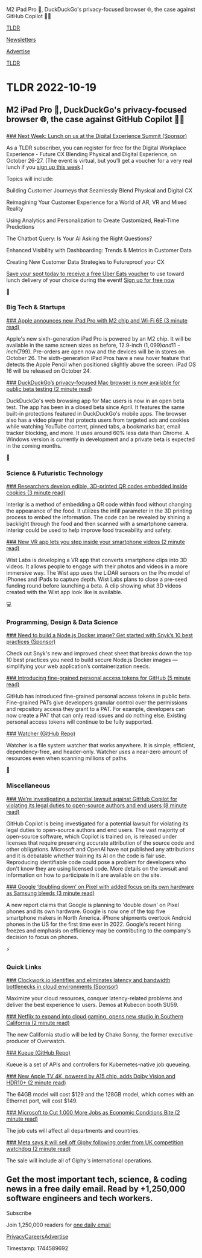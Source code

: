 M2 iPad Pro 📱, DuckDuckGo's privacy-focused browser 🌐, the case against GitHub Copilot 👨‍💻

[TLDR](/)

[Newsletters](/newsletters)

[Advertise](https://advertise.tldr.tech/)

[TLDR](/)

# TLDR 2022-10-19

## M2 iPad Pro 📱, DuckDuckGo's privacy-focused browser 🌐, the case against GitHub Copilot 👨‍💻

### 

[### Next Week: Lunch on us at the Digital Experience Summit (Sponsor)](https://hub.dxsummit.com/2022-q4/begin?ref=tldr-evt&amp;utm_campaign=dxs-act&amp;utm_medium=web&amp;utm_source=tldr.tech&amp;utm_content=tldr-dem-ad-221018-kw)

As a TLDR subscriber, you can register for free for the Digital Workplace Experience - Future CX Blending Physical and Digital Experience, on October 26-27. (The event is virtual, but you’ll get a voucher for a very real lunch if you [sign up this week](https://hub.dxsummit.com/2022-q4/begin?ref=tldr-evt&utm_campaign=dxs-act&utm_medium=web&utm_source=tldr.tech&utm_content=tldr-dem-ad-221018-kw).)

Topics will include:

Building Customer Journeys that Seamlessly Blend Physical and Digital CX

Reimagining Your Customer Experience for a World of AR, VR and Mixed Reality

Using Analytics and Personalization to Create Customized, Real-Time Predictions

The Chatbot Query: Is Your AI Asking the Right Questions?

Enhanced Visibility with Dashboarding: Trends & Metrics in Customer Data

Creating New Customer Data Strategies to Futureproof your CX

[Save your spot today to receive a free Uber Eats voucher](https://hub.dxsummit.com/2022-q4/begin?ref=tldr-evt&utm_campaign=dxs-act&utm_medium=web&utm_source=tldr.tech&utm_content=tldr-dem-ad-221018-kw) to use toward lunch delivery of your choice during the event! [Sign up for free now](https://hub.dxsummit.com/2022-q4/begin?ref=tldr-evt&utm_campaign=dxs-act&utm_medium=web&utm_source=tldr.tech&utm_content=tldr-dem-ad-221018-kw)

📱

### Big Tech & Startups

[### Apple announces new iPad Pro with M2 chip and Wi-Fi 6E (3 minute read)](https://www.theverge.com/2022/10/18/23398242/apple-ipad-pro-m2-2022-features-specs-price?utm_source=tldrnewsletter)

Apple's new sixth-generation iPad Pro is powered by an M2 chip. It will be available in the same screen sizes as before, 12.9-inch ($1,099) and 11-inch ($799). Pre-orders are open now and the devices will be in stores on October 26. The sixth-generation iPad Pros have a new hover feature that detects the Apple Pencil when positioned slightly above the screen. iPad OS 16 will be released on October 24.

[### DuckDuckGo’s privacy-focused Mac browser is now available for public beta testing (2 minute read)](https://www.theverge.com/2022/10/18/23410430/duckduckgo-browser-for-mac-beta-available-privacy-app?utm_source=tldrnewsletter)

DuckDuckGo's web browsing app for Mac users is now in an open beta test. The app has been in a closed beta since April. It features the same built-in protections featured in DuckDuckGo's mobile apps. The browser also has a video player that protects users from targeted ads and cookies while watching YouTube content, pinned tabs, a bookmarks bar, email tracker blocking, and more. It uses around 60% less data than Chrome. A Windows version is currently in development and a private beta is expected in the coming months.

🚀

### Science & Futuristic Technology

[### Researchers develop edible, 3D-printed QR codes embedded inside cookies (3 minute read)](https://interestingengineering.com/innovation/edible-3d-printed-qr-codes-cookies?utm_source=tldrnewsletter)

interiqr is a method of embedding a QR code within food without changing the appearance of the food. It utilizes the infill parameter in the 3D printing process to embed the information. The code can be revealed by shining a backlight through the food and then scanned with a smartphone camera. interiqr could be used to help improve food traceability and safety.

[### New VR app lets you step inside your smartphone videos (2 minute read)](https://www.freethink.com/technology/vr-app?utm_source=tldrnewsletter)

Wist Labs is developing a VR app that converts smartphone clips into 3D videos. It allows people to engage with their photos and videos in a more immersive way. The Wist app uses the LiDAR sensors on the Pro model of iPhones and iPads to capture depth. Wist Labs plans to close a pre-seed funding round before launching a beta. A clip showing what 3D videos created with the Wist app look like is available.

💻

### Programming, Design & Data Science

[### Need to build a Node.js Docker image? Get started with Snyk’s 10 best practices (Sponsor)](https://snyk.io/blog/10-best-practices-to-containerize-nodejs-web-applications-with-docker/?utm_campaign=AOM-2022&amp;utm_medium=Paid-Email&amp;utm_source=TLDR&amp;utm_content=10-best-practices-to-containerize-nodejs-web-applications-with-docker)

Check out Snyk's new and improved cheat sheet that breaks down the top 10 best practices you need to build secure Node.js Docker images — simplifying your web application’s containerization needs.

[### Introducing fine-grained personal access tokens for GitHub (5 minute read)](https://github.blog/2022-10-18-introducing-fine-grained-personal-access-tokens-for-github/?utm_source=tldrnewsletter)

GitHub has introduced fine-grained personal access tokens in public beta. Fine-grained PATs give developers granular control over the permissions and repository access they grant to a PAT. For example, developers can now create a PAT that can only read issues and do nothing else. Existing personal access tokens will continue to be fully supported.

[### Watcher (GitHub Repo)](https://github.com/e-dant/watcher?utm_source=tldrnewsletter)

Watcher is a file system watcher that works anywhere. It is simple, efficient, dependency-free, and header-only. Watcher uses a near-zero amount of resources even when scanning millions of paths.

🎁

### Miscellaneous

[### We’re investigating a potential lawsuit against GitHub Copilot for violating its legal duties to open-source authors and end users (8 minute read)](https://githubcopilotinvestigation.com/?utm_source=tldrnewsletter)

GitHub Copilot is being investigated for a potential lawsuit for violating its legal duties to open-source authors and end users. The vast majority of open-source software, which Copilot is trained on, is released under licenses that require preserving accurate attribution of the source code and other obligations. Microsoft and OpenAI have not published any attributions and it is debatable whether training its AI on the code is fair use. Reproducing identifiable code could pose a problem for developers who don't know they are using licensed code. More details on the lawsuit and information on how to participate in it are available on the site.

[### Google ‘doubling down’ on Pixel with added focus on its own hardware as Samsung bleeds (3 minute read)](https://9to5google.com/2022/10/18/google-pixel-double-down-report/?utm_source=tldrnewsletter)

A new report claims that Google is planning to 'double down' on Pixel phones and its own hardware. Google is now one of the top five smartphone makers in North America. iPhone shipments overtook Android phones in the US for the first time ever in 2022. Google's recent hiring freezes and emphasis on efficiency may be contributing to the company's decision to focus on phones.

⚡

### Quick Links

[### Clockwork.io identifies and eliminates latency and bandwidth bottlenecks in cloud environments (Sponsor)](https://clockwork.io/?utm_source=tldr&amp;utm_campaign=20221019)

Maximize your cloud resources, conquer latency-related problems and deliver the best experience to users. Demos at Kubecon booth SU59.

[### Netflix to expand into cloud gaming, opens new studio in Southern California (2 minute read)](https://techcrunch.com/2022/10/18/netflix-to-expand-into-cloud-gaming-opens-new-studio-in-southern-california/?utm_source=tldrnewsletter)

The new California studio will be led by Chako Sonny, the former executive producer of Overwatch.

[### Kueue (GitHub Repo)](https://github.com/kubernetes-sigs/kueue?utm_source=tldrnewsletter)

Kueue is a set of APIs and controllers for Kubernetes-native job queueing.

[### New Apple TV 4K, powered by A15 chip, adds Dolby Vision and HDR10+ (2 minute read)](https://arstechnica.com/gadgets/2022/10/new-apple-tv-4k-powered-by-a15-chip-adds-dolby-vision-and-hdr10/?utm_source=tldrnewsletter)

The 64GB model will cost $129 and the 128GB model, which comes with an Ethernet port, will cost $149.

[### Microsoft to Cut 1,000 More Jobs as Economic Conditions Bite (2 minute read)](https://www.tomshardware.com/news/microsoft-job-losses-oct-2022?utm_source=tldrnewsletter)

The job cuts will affect all departments and countries.

[### Meta says it will sell off Giphy following order from UK competition watchdog (2 minute read)](https://www.theverge.com/2022/10/18/23410487/meta-sell-off-giphy-following-uk-cma-competition-ruling?utm_source=tldrnewsletter)

The sale will include all of Giphy's international operations.

## Get the most important tech, science, & coding news in a free daily email. Read by +1,250,000 software engineers and tech workers.

Subscribe

Join 1,250,000 readers for [one daily email](/api/latest/tech)

[Privacy](/privacy)[Careers](https://jobs.ashbyhq.com/tldr.tech)[Advertise](/tech/advertise)

Timestamp: 1744589692